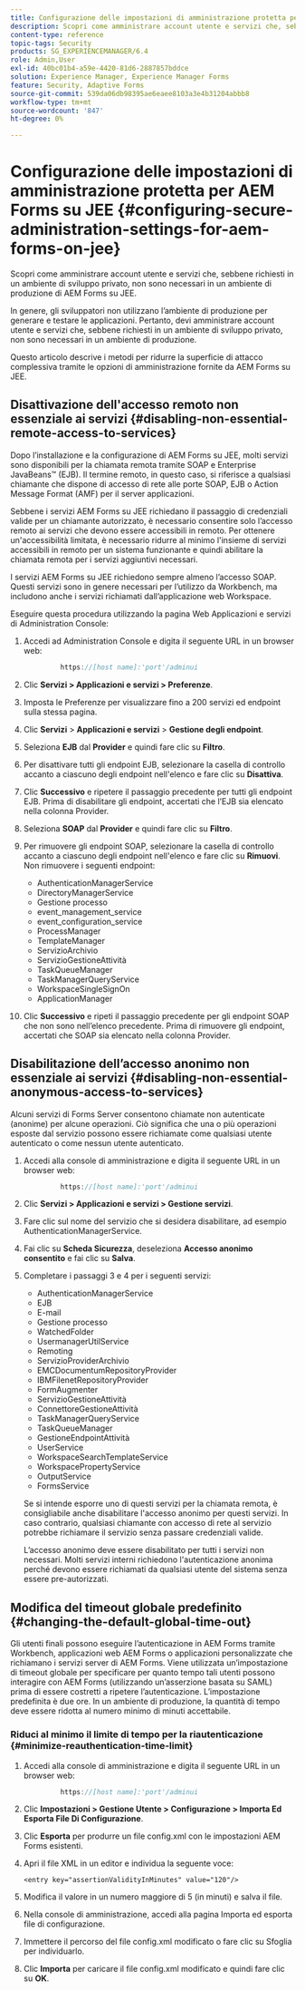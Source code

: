 ```yaml
---
title: Configurazione delle impostazioni di amministrazione protetta per AEM Forms su JEE
description: Scopri come amministrare account utente e servizi che, sebbene richiesti in un ambiente di sviluppo privato, non sono necessari in un ambiente di produzione di AEM Forms su JEE.
content-type: reference
topic-tags: Security
products: SG_EXPERIENCEMANAGER/6.4
role: Admin,User
exl-id: 40bc01b4-a59e-4420-81d6-2887857bddce
solution: Experience Manager, Experience Manager Forms
feature: Security, Adaptive Forms
source-git-commit: 539da06db98395ae6eaee8103a3e4b31204abbb8
workflow-type: tm+mt
source-wordcount: '847'
ht-degree: 0%

---
```


# Configurazione delle impostazioni di amministrazione protetta per AEM Forms su JEE {#configuring-secure-administration-settings-for-aem-forms-on-jee}

Scopri come amministrare account utente e servizi che, sebbene richiesti in un ambiente di sviluppo privato, non sono necessari in un ambiente di produzione di AEM Forms su JEE.

In genere, gli sviluppatori non utilizzano l’ambiente di produzione per generare e testare le applicazioni. Pertanto, devi amministrare account utente e servizi che, sebbene richiesti in un ambiente di sviluppo privato, non sono necessari in un ambiente di produzione.

Questo articolo descrive i metodi per ridurre la superficie di attacco complessiva tramite le opzioni di amministrazione fornite da AEM Forms su JEE.

## Disattivazione dell&#39;accesso remoto non essenziale ai servizi {#disabling-non-essential-remote-access-to-services}

Dopo l’installazione e la configurazione di AEM Forms su JEE, molti servizi sono disponibili per la chiamata remota tramite SOAP e Enterprise JavaBeans™ (EJB). Il termine remoto, in questo caso, si riferisce a qualsiasi chiamante che dispone di accesso di rete alle porte SOAP, EJB o Action Message Format (AMF) per il server applicazioni.

Sebbene i servizi AEM Forms su JEE richiedano il passaggio di credenziali valide per un chiamante autorizzato, è necessario consentire solo l’accesso remoto ai servizi che devono essere accessibili in remoto. Per ottenere un&#39;accessibilità limitata, è necessario ridurre al minimo l&#39;insieme di servizi accessibili in remoto per un sistema funzionante e quindi abilitare la chiamata remota per i servizi aggiuntivi necessari.

I servizi AEM Forms su JEE richiedono sempre almeno l’accesso SOAP. Questi servizi sono in genere necessari per l’utilizzo da Workbench, ma includono anche i servizi richiamati dall’applicazione web Workspace.

Eseguire questa procedura utilizzando la pagina Web Applicazioni e servizi di Administration Console:

1. Accedi ad Administration Console e digita il seguente URL in un browser web:

   ```java
            https://[host name]:'port'/adminui
   ```

1. Clic **Servizi > Applicazioni e servizi > Preferenze**.
1. Imposta le Preferenze per visualizzare fino a 200 servizi ed endpoint sulla stessa pagina.
1. Clic **Servizi** > **Applicazioni e servizi** > **Gestione degli endpoint**.
1. Seleziona **EJB** dal **Provider** e quindi fare clic su **Filtro**.
1. Per disattivare tutti gli endpoint EJB, selezionare la casella di controllo accanto a ciascuno degli endpoint nell&#39;elenco e fare clic su **Disattiva**.
1. Clic **Successivo** e ripetere il passaggio precedente per tutti gli endpoint EJB. Prima di disabilitare gli endpoint, accertati che l’EJB sia elencato nella colonna Provider.
1. Seleziona **SOAP** dal **Provider** e quindi fare clic su **Filtro**.
1. Per rimuovere gli endpoint SOAP, selezionare la casella di controllo accanto a ciascuno degli endpoint nell&#39;elenco e fare clic su **Rimuovi**. Non rimuovere i seguenti endpoint:

   * AuthenticationManagerService
   * DirectoryManagerService
   * Gestione processo
   * event_management_service
   * event_configuration_service
   * ProcessManager
   * TemplateManager
   * ServizioArchivio
   * ServizioGestioneAttività
   * TaskQueueManager
   * TaskManagerQueryService
   * WorkspaceSingleSignOn
   * ApplicationManager

1. Clic **Successivo** e ripeti il passaggio precedente per gli endpoint SOAP che non sono nell’elenco precedente. Prima di rimuovere gli endpoint, accertati che SOAP sia elencato nella colonna Provider.

## Disabilitazione dell’accesso anonimo non essenziale ai servizi {#disabling-non-essential-anonymous-access-to-services}

Alcuni servizi di Forms Server consentono chiamate non autenticate (anonime) per alcune operazioni. Ciò significa che una o più operazioni esposte dal servizio possono essere richiamate come qualsiasi utente autenticato o come nessun utente autenticato.

1. Accedi alla console di amministrazione e digita il seguente URL in un browser web:

   ```java
            https://[host name]:'port'/adminui
   ```

1. Clic **Servizi > Applicazioni e servizi > Gestione servizi**.
1. Fare clic sul nome del servizio che si desidera disabilitare, ad esempio AuthenticationManagerService.
1. Fai clic su **Scheda Sicurezza**, deseleziona **Accesso anonimo consentito** e fai clic su **Salva**.
1. Completare i passaggi 3 e 4 per i seguenti servizi:

   * AuthenticationManagerService
   * EJB
   * E-mail
   * Gestione processo
   * WatchedFolder
   * UsermanagerUtilService
   * Remoting
   * ServizioProviderArchivio
   * EMCDocumentumRepositoryProvider
   * IBMFilenetRepositoryProvider
   * FormAugmenter
   * ServizioGestioneAttività
   * ConnettoreGestioneAttività
   * TaskManagerQueryService
   * TaskQueueManager
   * GestioneEndpointAttività
   * UserService
   * WorkspaceSearchTemplateService
   * WorkspacePropertyService
   * OutputService
   * FormsService

   Se si intende esporre uno di questi servizi per la chiamata remota, è consigliabile anche disabilitare l&#39;accesso anonimo per questi servizi. In caso contrario, qualsiasi chiamante con accesso di rete al servizio potrebbe richiamare il servizio senza passare credenziali valide.

   L’accesso anonimo deve essere disabilitato per tutti i servizi non necessari. Molti servizi interni richiedono l&#39;autenticazione anonima perché devono essere richiamati da qualsiasi utente del sistema senza essere pre-autorizzati.

## Modifica del timeout globale predefinito {#changing-the-default-global-time-out}

Gli utenti finali possono eseguire l’autenticazione in AEM Forms tramite Workbench, applicazioni web AEM Forms o applicazioni personalizzate che richiamano i servizi server di AEM Forms. Viene utilizzata un’impostazione di timeout globale per specificare per quanto tempo tali utenti possono interagire con AEM Forms (utilizzando un’asserzione basata su SAML) prima di essere costretti a ripetere l’autenticazione. L’impostazione predefinita è due ore. In un ambiente di produzione, la quantità di tempo deve essere ridotta al numero minimo di minuti accettabile.

### Riduci al minimo il limite di tempo per la riautenticazione {#minimize-reauthentication-time-limit}

1. Accedi alla console di amministrazione e digita il seguente URL in un browser web:

   ```java
            https://[host name]:'port'/adminui
   ```

1. Clic **Impostazioni > Gestione Utente > Configurazione > Importa Ed Esporta File Di Configurazione**.
1. Clic **Esporta** per produrre un file config.xml con le impostazioni AEM Forms esistenti.
1. Apri il file XML in un editor e individua la seguente voce:

   `<entry key="assertionValidityInMinutes" value="120"/>`

1. Modifica il valore in un numero maggiore di 5 (in minuti) e salva il file.
1. Nella console di amministrazione, accedi alla pagina Importa ed esporta file di configurazione.
1. Immettere il percorso del file config.xml modificato o fare clic su Sfoglia per individuarlo.
1. Clic **Importa** per caricare il file config.xml modificato e quindi fare clic su **OK**.
